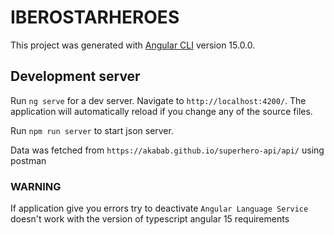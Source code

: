 # IBEROSTARHEROES

This project was generated with [Angular CLI](https://github.com/angular/angular-cli) version 15.0.0.

## Development server

Run `ng serve` for a dev server. Navigate to `http://localhost:4200/`. The application will automatically reload if you change any of the source files.

Run `npm run server` to start json server. 

Data was fetched from `https://akabab.github.io/superhero-api/api/` using postman

### WARNING

If application give you errors try to deactivate `Angular Language Service` doesn't work with the version of typescript angular 15 requirements

